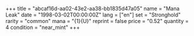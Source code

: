+++
title = "abcaf16d-aa02-43e2-aa38-bb1835d47a05"
name = "Mana Leak"
date = "1998-03-02T00:00:00Z"
lang = ["en"]
set = "Stronghold"
rarity = "common"
mana = "{1}{U}"
reprint = false
price = "0.52"
quantity = 4
condition = "near_mint"
+++
